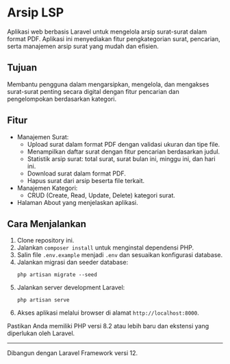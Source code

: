 # Arsip LSP

Aplikasi web berbasis Laravel untuk mengelola arsip surat-surat dalam format PDF. Aplikasi ini menyediakan fitur pengkategorian surat, pencarian, serta manajemen arsip surat yang mudah dan efisien.

## Tujuan

Membantu pengguna dalam mengarsipkan, mengelola, dan mengakses surat-surat penting secara digital dengan fitur pencarian dan pengelompokan berdasarkan kategori.

## Fitur

- Manajemen Surat:
  - Upload surat dalam format PDF dengan validasi ukuran dan tipe file.
  - Menampilkan daftar surat dengan fitur pencarian berdasarkan judul.
  - Statistik arsip surat: total surat, surat bulan ini, minggu ini, dan hari ini.
  - Download surat dalam format PDF.
  - Hapus surat dari arsip beserta file terkait.
- Manajemen Kategori:
  - CRUD (Create, Read, Update, Delete) kategori surat.
- Halaman About yang menjelaskan aplikasi.

## Cara Menjalankan

1. Clone repository ini.
2. Jalankan `composer install` untuk menginstal dependensi PHP.
3. Salin file `.env.example` menjadi `.env` dan sesuaikan konfigurasi database.
4. Jalankan migrasi dan seeder database:
   ```
   php artisan migrate --seed
   ```
5. Jalankan server development Laravel:
   ```
   php artisan serve
   ```
6. Akses aplikasi melalui browser di alamat `http://localhost:8000`.

Pastikan Anda memiliki PHP versi 8.2 atau lebih baru dan ekstensi yang diperlukan oleh Laravel.

---

Dibangun dengan Laravel Framework versi 12.
